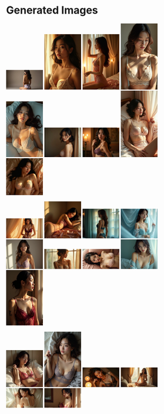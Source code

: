 # Generated Images



<img src="2025_07_11_01.webp" width="100"/> <img src="2025_07_11_02.webp" width="100"/> <img src="2025_07_11_03.webp" width="100"/> <img src="2025_07_11_04.webp" width="100"/> <img src="2025_07_11_05.webp" width="100"/> <img src="2025_07_11_06.webp" width="100"/> <img src="2025_07_11_07.webp" width="100"/> <img src="2025_07_11_08.webp" width="100"/> <img src="2025_07_11_09.webp" width="100"/>

<img src="2025_07_11_10.webp" width="100"/> <img src="2025_07_11_11.webp" width="100"/> <img src="2025_07_11_12.webp" width="100"/> <img src="2025_07_11_13.webp" width="100"/> <img src="2025_07_11_14.webp" width="100"/> <img src="2025_07_11_15.webp" width="100"/> <img src="2025_07_11_16.webp" width="100"/> <img src="2025_07_11_17.webp" width="100"/> <img src="2025_07_11_18.webp" width="100"/>

<img src="2025_07_11_19.webp" width="100"/> <img src="2025_07_11_20.webp" width="100"/> <img src="2025_07_11_21.webp" width="100"/> <img src="2025_07_11_22.webp" width="100"/> <img src="2025_07_11_23.webp" width="100"/> <img src="2025_07_11_24.webp" width="100"/>